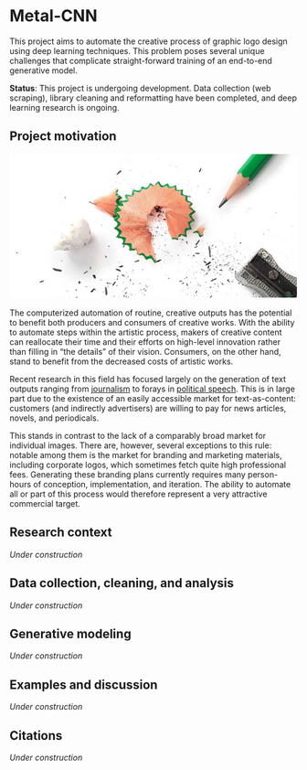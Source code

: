 # Metal-CNN

This project aims to automate the creative process of graphic logo design using deep learning techniques. This problem poses several unique challenges that complicate straight-forward training of an end-to-end generative model.

**Status**: This project is undergoing development. Data collection (web scraping), library cleaning and reformatting have been completed, and deep learning research is ongoing.

## Project motivation

![Splash image](/utils/pencil.jpg)

The computerized automation of routine, creative outputs has the potential to benefit both producers and consumers of creative works. With the ability to automate steps within the artistic process, makers of creative content can reallocate their time and their efforts on high-level innovation rather than filling in “the details” of their vision. Consumers, on the other hand, stand to benefit from the decreased costs of artistic works.

Recent research in this field has focused largely on the generation of text outputs ranging from [journalism](https://www.theguardian.com/media/2016/apr/03/artificla-intelligence-robot-reporter-pulitzer-prize) to forays in [political speech](https://arxiv.org/abs/1601.03313). This is in large part due to the existence of an easily accessible market for text-as-content: customers (and indirectly advertisers) are willing to pay for news articles, novels, and periodicals.

This stands in contrast to the lack of a comparably broad market for individual images. There are, however, several exceptions to this rule: notable among them is the market for branding and marketing materials, including corporate logos, which sometimes fetch quite high professional fees. Generating these branding plans currently requires many person-hours of conception, implementation, and iteration. The ability to automate all or part of this process would therefore represent a very attractive commercial target.

## Research context

*Under construction*

## Data collection, cleaning, and analysis

*Under construction*

## Generative modeling

*Under construction*

## Examples and discussion

*Under construction*

## Citations

*Under construction*
